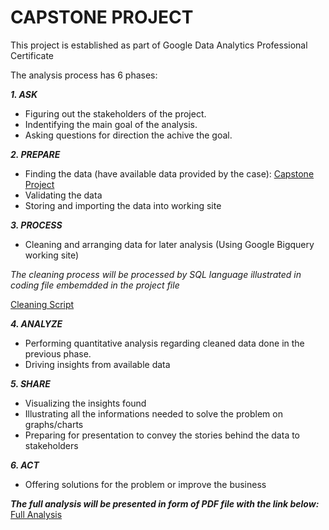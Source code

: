 # CAPSTONE PROJECT
This project is established as part of Google Data Analytics Professional Certificate

The analysis process has 6 phases: 

***1. ASK***
- Figuring out the stakeholders of the project.
- Indentifying the main goal of the analysis.
- Asking questions for direction the achive the goal.

***2. PREPARE***
- Finding the data (have available data provided by the case):
[Capstone Project](https://divvy-tripdata.s3.amazonaws.com/index.html)
- Validating the data
- Storing and importing the data into working site


***3. PROCESS***
- Cleaning and arranging data for later analysis (Using Google Bigquery working site)

*The cleaning process will be processed by SQL language illustrated in coding file embemdded in the project file*

[Cleaning Script](https://github.com/pq0503/PQ-portfolio/blob/aa7448a53982e4a59dc273a99f3ce72fff81194c/SQL%20Script)

***4. ANALYZE***
- Performing quantitative analysis regarding cleaned data done in the previous phase.
- Driving insights from available data 

***5. SHARE***
- Visualizing the insights found
- Illustrating all the informations needed to solve the problem on graphs/charts
- Preparing for presentation to convey the stories behind the data to stakeholders

***6. ACT***
- Offering solutions for the problem or improve the business

***The full analysis will be presented in form of PDF file with the link below:*** 
[Full Analysis](https://github.com/pq0503/PQ-portfolio/blob/76224e0010f567c6be3d3b9af5ef186998fcfbd7/Capstone%20Project.pdf)
